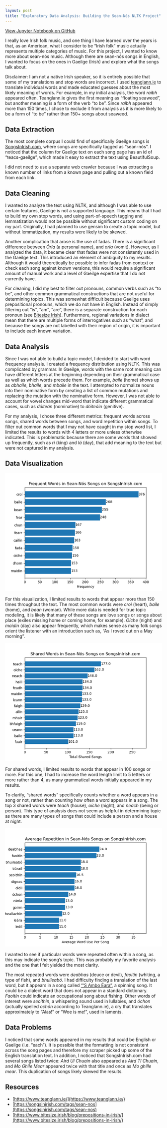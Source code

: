 ```yaml
---
layout: post
title: "Exploratory Data Analysis: Building the Sean-Nós NLTK Project"
---
```

[View Jupyter Notebook on GitHub](https://github.com/kroconaill/gaeilge-topic)

I really love Irish folk music, and one thing I have learned over the years is that, as an American, what I consider to be “Irish folk” music actually represents multiple categories of music. For this project, I wanted to know more about sean-nós music.  Although there are sean-nós songs in English, I wanted to focus on the ones in Gaeilge (Irish) and explore what the songs talk about.

Disclaimer: I am not a native Irish speaker, so it is entirely possible that some of my translations and stop words are incorrect.  I used [teanglann.ie](https://www.teanglann.ie/) to translate individual words and made educated guesses about the most likely meaning of words.  For example, in my initial analysis, the word *raibh* appeared often.  Teanglann.ie gives the first meaning as “floating seaweed”, but another meaning is a form of the verb “to be”.  Since *raibh* appeared more than 150 times, I chose to exclude it from analysis as it is more likely to be a form of “to be” rather than 150+ songs about seaweed.

## Data Extraction
The most complete corpus I could find of specifically Gaeilge songs is [SongsInIrish.com](https://songsinirish.com/tags/sean-nos), where songs are specifically tagged as “sean-nós”.  I noticed that the column for Gaeilge text on each song page has an id of “teacs-gaeilge”, which made it easy to extract the text using BeautifulSoup.

I did not need to use a separate web crawler because I was extracting a known number of links from a known page and pulling out a known field from each link.

## Data Cleaning
I wanted to analyze the text using NLTK, and although I was able to use certain features, Gaeilge is not a supported language.  This means that I had to build my own stop words, and using part-of-speech tagging and lemmatization would not be possible without significant custom coding on my part.  Originally, I had planned to use gensim to create a topic model, but without lemmatization, my results were likely to be skewed.

Another complication that arose is the use of fadas.  There is a significant difference between *Órla* (a personal name), and *orla* (vomit).  However, as I analyzed the data, it became clear that fadas were not consistently used in the Gaeilge text.  This introduced an element of ambiguity to my results.  Although it would theoretically be possible to infer fadas from context or check each song against known versions, this would require a significant amount of manual work and a level of Gaeilge expertise that I do not currently have.

For cleaning, I did my best to filter out pronouns, common verbs such as “to be”, and other common grammatical constructions that are not useful for determining topics.  This was somewhat difficult because Gaeilge uses prepositional pronouns, which we do not have in English.  Instead of simply filtering out “is”, “am”, “are”, there is a separate construction for each pronoun (see [Bitesize Irish](https://www.bitesize.irish/blog/prepositions-in-irish/)).  Furthermore, regional variations in dialect mean that there are multiple forms of interrogatives such as “what”, and because the songs are not labelled with their region of origin, it is important to include each known variation.

## Data Analysis
Since I was not able to build a topic model, I decided to start with word frequency analysis.  I created a frequency distribution using NLTK.  This was complicated by grammar.  In Gaeilge, words with the same root meaning can have different letters at the beginning depending on their grammatical case as well as which words precede them.  For example, *baile* (home) shows up as *abhaile*, *bhaile*, and *mbaile* in the text.  I attempted to normalize nouns into their nominative form by creating a list of common mutations and replacing the mutation with the nominative form.  However, I was not able to account for vowel changes mid-word that indicate different grammatical cases, such as *dóiteán* (nominative) to *dóiteáin* (genitive).

For my analysis, I chose three different metrics: frequent words across songs, shared words between songs, and word repetition within songs.  To filter out common words that I may not have caught in my stop word list, I limited the results to words with 4 letters or more unless otherwise indicated.  This is problematic because there are some words that showed up frequently, such as *rí* (king) and *lá* (day), that add meaning to the text but were not captured in my analysis.

## Data Visualization
![Frequent Words Graph](/assets/freqwords.png)

For this visualization, I limited results to words that appear more than 150 times throughout the text.  The most common words were *croí* (heart), *baile* (home), and *bean* (woman).  While more data is needed for true topic modeling, it is likely that many of these songs are love songs or songs about place (exiles missing home or coming home, for example).  *Oíche* (night) and *maidin* (day) also appear frequently, which makes sense as many folk songs orient the listener with an introduction such as, “As I roved out on a May morning”.

![Shared Words Graph](/assets/sharedwords.png)

For shared words, I limited results to words that appear in 100 songs or more.  For this one, I had to increase the word length limit to 5 letters or more rather than 4, as many grammatical words initially appeared in my results.

To clarify, “shared words” specifically counts whether a word appears in a song or not, rather than counting how often a word appears in a song.  The top 3 shared words were *teach* (house), *oíche* (night), and *neach* (being or person).  This type of analysis does not seem as helpful in determining topic as there are many types of songs that could include a person and a house at night.

![Repeated Words Graph](/assets/repeatwords.png)

I wanted to see if particular words were repeated often within a song, as this may indicate the song’s topic.  This was probably my favorite analysis and the one that I felt yielded the most clarity.

The most repeated words were *deabhas* (deuce or devil), *faoitín* (whiting, a type of fish), and *bhuileabó*.  I had difficulty finding a translation of the last word, but it appears in a song called [“‘S Ambo Éara”](https://mudcat.org/thread.cfm?threadid=47853), a spinning song.  It could be a dialect word that does not appear in a standard dictionary.  *Faoitín* could indicate an occupational song about fishing.  Other words of interest were *seoithín*, a whispering sound used in lullabies, and *óchon* (actually spelled *ochón* according to Teanglann.ie), a cry that translates approximately to “Alas!” or “Woe is me!”, used in laments.

## Data Problems
I noticed that some words appeared in my results that could be English or Gaeilge (i.e. “each”).  It is possible that the formatting is not consistent across the song pages and therefore my scraper picked up some of the English translation text.  In addition, I noticed that SongsInIrish.com had several songs listed twice: *Aird Uí Chuain* also appeared as *Aird Tí Chuain*, and *Mo Ghile Mear* appeared twice with that title and once as *Mo ghille mear*.  This duplication of songs likely skewed the results.

## Resources
- [https://www.teanglann.ie/](https://www.teanglann.ie/)
- [https://songsinirish.com/tags/sean-nos](https://songsinirish.com/tags/sean-nos)
- [https://www.bitesize.irish/blog/prepositions-in-irish/](https://www.bitesize.irish/blog/prepositions-in-irish/)


